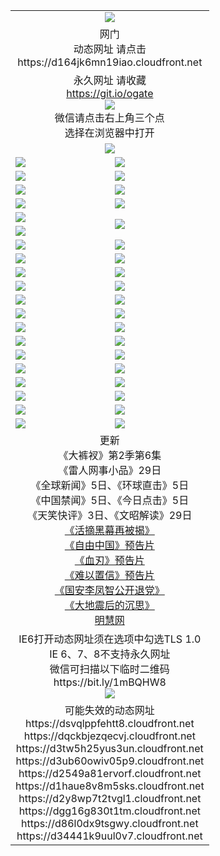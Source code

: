 ﻿<table>
  <tr></tr>
  <tr><td colspan=2 align=center><img src="https://cloud.githubusercontent.com/assets/11880933/13434984/f430fae2-e012-11e5-814f-c2df1e82b247.jpg" /></td></tr>
  <tr><td colspan=2 align=center>网门<br>动态网址 请点击
<br>https://d164jk6mn19iao.cloudfront.net
    </td>
  </tr>
  <tr>
    <td colspan=2 align=center>永久网址 请收藏<br/><a href="https://git.io/ogate" target="_blank">https://git.io/ogate</a><br/><a href="https://d164jk6mn19iao.cloudfront.net/Up/0WMGDL2.png" target="_blank"><img src="https://d164jk6mn19iao.cloudfront.net/Up/0WMGD2.png"/></a>
    <br>微信请点击右上角三个点<br>选择在浏览器中打开<br></td>
  </tr>
  <tr>
    <td colspan=2 align=center><a href="https://d164jk6mn19iao.cloudfront.net/ogUP.aspx?name=0oGate.apk" target="_blank"><img src="https://d164jk6mn19iao.cloudfront.net/Up/0WMAZ.jpg" /></a></td>
  </tr>
  <tr>
    <td><a href="https://d164jk6mn19iao.cloudfront.net/ogNice.aspx" target="_blank"><img src="https://d164jk6mn19iao.cloudfront.net/Up/0WCYY.jpg" /></a></td>
    <td><a href="https://d164jk6mn19iao.cloudfront.net/onCO.aspx?ob=600%E4%BA%8B%E7%89%A9&op=%E5%A2%9E%E5%88%A0%E6%94%B9&args=WH1~%23%E7%B1%BB%E5%9E%8B6%E6%96%B0%E9%97%BB%7c%23%E7%B1%BB%E5%9E%8B6%E8%AF%84%E8%AE%BA&mode=" target="_blank"><img src="https://d164jk6mn19iao.cloudfront.net/Up/0WZTT.jpg" /></a></td> 
  </tr>
  <tr>
    <td><a href="https://d164jk6mn19iao.cloudfront.net/ogDY.aspx" target="_blank"><img src="https://d164jk6mn19iao.cloudfront.net/Up/0FK.jpg" /></a></td>
    <td><a href="https://d164jk6mn19iao.cloudfront.net/ogST.aspx" target="_blank"><img src="https://d164jk6mn19iao.cloudfront.net/Up/0ST.jpg" /></a></td> 
  </tr>
  <tr>
    <!--td rowspan=2><a href="https://d164jk6mn19iao.cloudfront.net/ogUP.aspx?name=WJ.mp4&count=T:1,480P:1" target="_blank"><img src="https://d164jk6mn19iao.cloudfront.net/Up/WJ.jpg" /></a></td-->
    <td><a href="https://d164jk6mn19iao.cloudfront.net/ogUP.aspx?name=11DKC.mp4&count=T:2,2:6,1:16" target="_blank"><img src="https://d164jk6mn19iao.cloudfront.net/Up/11DKC.jpg" /></a></td> 
    <td><div><a href="https://d164jk6mn19iao.cloudfront.net/ogUP.aspx?name=LRWS.mp4&count=7B:8,6B:44,5A:10,5B:35,4A:14,4B:19,3A:10,3B:26,2A:16,2B:21,1A:23,1B:29&current=7B:8" target="_blank"><img src="https://d164jk6mn19iao.cloudfront.net/Up/LRWS.jpg" /></a></td>
   </tr>
  <tr>
    <td><a href="https://d164jk6mn19iao.cloudfront.net/ogUP.aspx?name=LRSH.mp4&count=W:13,2:10" target="_blank"><img src="https://d164jk6mn19iao.cloudfront.net/Up/LRSH.jpg" /></a></td>
    <td><a href="https://d164jk6mn19iao.cloudfront.net/ogNiceVedio.aspx" target="_blank"><img src="https://d164jk6mn19iao.cloudfront.net/Up/TGKDY.jpg" /></a></td>
  </tr>
  <tr>
    <td><a href="https://d164jk6mn19iao.cloudfront.net/ogUP.aspx?name=JQR.mp4&count=2" target="_blank"><img src="https://d164jk6mn19iao.cloudfront.net/Up/JQR.jpg" /></a></td>   
    <td rowspan=2><a href="https://d164jk6mn19iao.cloudfront.net/ogUP.aspx?name=JP.mp4&count=9" target="_blank"><img src="https://d164jk6mn19iao.cloudfront.net/Up/JP.jpg" /></td>
  </tr>
  <tr>
    <td><a href="https://d164jk6mn19iao.cloudfront.net/ogUP.aspx?name=WH.mp4" target="_blank"><img src="https://d164jk6mn19iao.cloudfront.net/Up/WH.jpg" /></a></td>
  </tr>
  <tr>
    <td><a href="https://d164jk6mn19iao.cloudfront.net/ogUP.aspx?name=SSZJ.mp4&count=SP:6,480P:9" target="_blank"><img src="https://d164jk6mn19iao.cloudfront.net/Up/SSZJ.jpg" /></a></td>
    <td><a href="https://d164jk6mn19iao.cloudfront.net/ogUP.aspx?name=ZY.mp4&count=2015:16" target="_blank"><img src="https://d164jk6mn19iao.cloudfront.net/Up/ZY.jpg" /></a</td>
  </tr>
  <tr>
    <td><a href="https://d164jk6mn19iao.cloudfront.net/ogUP.aspx?name=XTFY.mp4&count=B:2,A:24" target="_blank"><img src="https://d164jk6mn19iao.cloudfront.net/Up/XTFY.jpg" /></a></td>
    <td><a href="https://d164jk6mn19iao.cloudfront.net/ogUP.aspx?name=1XQK.mp4&count=13" target="_blank"><img src="https://d164jk6mn19iao.cloudfront.net/Up/1XQK.jpg" /></a</td>
  </tr>
  <tr>
    <td><a href="https://d164jk6mn19iao.cloudfront.net/ogUP.aspx?name=1LYF.mp4&count=2" target="_blank"><img src="https://d164jk6mn19iao.cloudfront.net/Up/1LYF0.jpg" /></a></td>
    <td><a href="https://d164jk6mn19iao.cloudfront.net/ogUP.aspx?name=1ZGC.mp4&count=6" target="_blank"><img src="https://d164jk6mn19iao.cloudfront.net/Up/1ZGC0.jpg" /></a></td>
  </tr>
  <tr>
    <td><a href="https://d164jk6mn19iao.cloudfront.net/ogUP.aspx?name=1ZKM.mp4&count=3&current=3" target="_blank"><img src="https://d164jk6mn19iao.cloudfront.net/Up/1ZKM0.jpg" /></a></td>  
    <td><a href="https://d164jk6mn19iao.cloudfront.net/ogUP.aspx?name=1WWY.mp4&count=6&current=6" target="_blank"><img src="https://d164jk6mn19iao.cloudfront.net/Up/1WWY0.jpg" /></a></td>
  </tr>
  <tr>
    <td><a href="https://d164jk6mn19iao.cloudfront.net/ogUP.aspx?name=10JGY.mp4&count=3" target="_blank"><img src="https://d164jk6mn19iao.cloudfront.net/Up/10JGY0.jpg" /></a></td>
    <td><a href="https://d164jk6mn19iao.cloudfront.net/ogUP.aspx?name=10CYS.mp4&count=2" target="_blank"><img src="https://d164jk6mn19iao.cloudfront.net/Up/10CYS0.jpg" /></a></td>
  </tr>
  <tr>
    <td><a href="https://d164jk6mn19iao.cloudfront.net/ogUP.aspx?name=4SQQ.mp4&count=201603:5,201602:20,201601:21&current=201603:5" target="_blank"><img src="https://d164jk6mn19iao.cloudfront.net/Up/4SQQ0.jpg"/></a></td>
    <td><a href="https://d164jk6mn19iao.cloudfront.net/ogUP.aspx?name=4SHQ.mp4&count=201603:5,201602:27,201601:28&current=201603:5" target="_blank"><img src="https://d164jk6mn19iao.cloudfront.net/Up/4SHQ0.jpg"/></a></td>
  </tr>
  <tr>
    <td><a href="https://d164jk6mn19iao.cloudfront.net/ogUP.aspx?name=4SZG.mp4&count=201603:5,201602:21,201601:23&current=201603:5" target="_blank"><img src="https://d164jk6mn19iao.cloudfront.net/Up/4SZG0.jpg"/></a></td>
    <td><a href="https://d164jk6mn19iao.cloudfront.net/ogUP.aspx?name=4SDJ.mp4&count=201603A:5,201603B:4,201602A:24,201602B:7,201601A:48,201601B:6&current=201603A:5" target="_blank"><img src="https://d164jk6mn19iao.cloudfront.net/Up/4SDJ0.jpg"/></a></td>
  </tr>
  <tr>
    <td><a href="https://d164jk6mn19iao.cloudfront.net/ogUP.aspx?name=4CTX.mp4&count=201603:1,201602:3,201601:4&current=201603:1" target="_blank"><img src="https://d164jk6mn19iao.cloudfront.net/Up/4CTX0.jpg"/></a></td>
    <td><a href="https://d164jk6mn19iao.cloudfront.net/ogUP.aspx?name=4CWZ.mp4&count=201602:4,201601:4&current=201602:4" target="_blank"><img src="https://d164jk6mn19iao.cloudfront.net/Up/4CWZ0.jpg"/></a></td>
  </tr>
  <tr>
    <td><a href="https://d164jk6mn19iao.cloudfront.net/onUP.aspx?name=https://d2t6x1lwzcff38.cloudfront.net/" target="_blank"><img src="https://d164jk6mn19iao.cloudfront.net/Up/0DTW.jpg"/></a></td>
    <td><a href="https://d164jk6mn19iao.cloudfront.net/onUP.aspx?name=https://d240ns8up8earz.cloudfront.net/acenter/" target="_blank"><img src="https://d164jk6mn19iao.cloudfront.net/Up/0TDW.jpg" /></a></td>
  </tr>
  <tr>
    <td><a href="https://d164jk6mn19iao.cloudfront.net/onUP.aspx?name=https://d4508d6vomz2p.cloudfront.net/gb/nsc413.htm" target="_blank"><img src="https://d164jk6mn19iao.cloudfront.net/Up/0DJY.jpg" /></a></td>
    <td><a href="https://d164jk6mn19iao.cloudfront.net/onUP.aspx?name=https://d3bxwq7vzudb5l.cloudfront.net/xtr/gb/prog204.html" target="_blank"><img src="https://d164jk6mn19iao.cloudfront.net/Up/0XTR.jpg" /></a></td>
  </tr>
  <tr>
    <td><a href="https://d164jk6mn19iao.cloudfront.net/onUP.aspx?name=https://d3aj00iefsmfgc.cloudfront.net/" target="_blank"><img src="https://d164jk6mn19iao.cloudfront.net/Up/0MHW.jpg" /></a></td>
    <td><a href="https://d164jk6mn19iao.cloudfront.net/onUP.aspx?name=https://d1lcj91uv80klr.cloudfront.net/" target="_blank"><img src="https://d164jk6mn19iao.cloudfront.net/Up/0ZJW.jpg" /></a></td>
  </tr>
  <tr>
    <td><a href="https://d164jk6mn19iao.cloudfront.net/ogUP.aspx?name=0FG.zip" target="_blank"><img src="https://d164jk6mn19iao.cloudfront.net/Up/0FG.jpg" /></a></td>
    <td><a href="https://d164jk6mn19iao.cloudfront.net/ogUP.aspx?name=0FGA.apk" target="_blank"><img src="https://d164jk6mn19iao.cloudfront.net/Up/0FGA.jpg" /></a></td>
  </tr>
  <tr>
    <td><a href="https://d164jk6mn19iao.cloudfront.net/ogUP.aspx?name=0U.zip" target="_blank"><img src="https://d164jk6mn19iao.cloudfront.net/Up/0U.jpg" /></a></td>
    <td><a href="https://d164jk6mn19iao.cloudfront.net/ogUP.aspx?name=0UA.apk" target="_blank"><img src="https://d164jk6mn19iao.cloudfront.net/Up/0UA.jpg" /></a></td>
  </tr>
  <tr>
    <td><a href="https://d164jk6mn19iao.cloudfront.net/ogUP.aspx?name=0iPPOTV.zip" target="_blank"><img src="https://d164jk6mn19iao.cloudfront.net/Up/0iPPOTV.jpg" /></a></td>
    <td><a href="https://d164jk6mn19iao.cloudfront.net/ogUP.aspx?name=0iNTD.apk" target="_blank"><img src="https://d164jk6mn19iao.cloudfront.net/Up/0iNTD.jpg" /></a></td>
  </tr>
  <tr>
    <td colspan=2 align=center>更新<br>
      《大裤衩》第2季第6集<br>
      《雷人网事小品》29日<br>
      《全球新闻》5日、《环球直击》5日<br>
      《中国禁闻》5日、《今日点击》5日<br>
      《天笑快评》3日、《文昭解读》29日<br>
      <a href="https://d164jk6mn19iao.cloudfront.net/ogUP.aspx?name=SSZJ480P9.mp4" target="_blank">《活摘黑幕再被揭》</a><br>
      <a href="https://d164jk6mn19iao.cloudfront.net/ogUP.aspx?name=11ZYZG0.mp4" target="_blank">《自由中国》预告片</a><br>
      <a href="https://d164jk6mn19iao.cloudfront.net/ogUP.aspx?name=11XR.mp4" target="_blank">《血刃》预告片</a><br>
      <a href="https://d164jk6mn19iao.cloudfront.net/ogUP.aspx?name=11NYZX.mp4&count=2" target="_blank">《难以置信》预告片</a><br>
      <a href="https://d164jk6mn19iao.cloudfront.net/ogUP.aspx?name=4LFZ.mp4" target="_blank">《国安李凤智公开退党》</a><br>
      <a href="https://d164jk6mn19iao.cloudfront.net/ogUP.aspx?name=4DDZHDCS.mp4" target="_blank">《大地震后的沉思》</a><br>
      <a href="https://d164jk6mn19iao.cloudfront.net/onUP.aspx?name=https://www.minghui.org/" target="_blank">明慧网</a></td>
    </td>
  </tr>
  <tr>
    <td colspan=2 align=center>IE6打开动态网址须在选项中勾选TLS 1.0<br/>IE 6、7、8不支持永久网址<br/>
      微信可扫描以下临时二维码<br/>https://bit.ly/1mBQHW8<br/><a href="https://d164jk6mn19iao.cloudfront.net/Up/0WMGDL3.png" target="_blank"><img src="https://d164jk6mn19iao.cloudfront.net/Up/0WMGD3.png"/></a><br>
  </tr>
  <tr>
    <td colspan=2 align=center>可能失效的动态网址
<br>https://dsvqlppfehtt8.cloudfront.net
<br>https://dqckbjezqecvj.cloudfront.net
<br>https://d3tw5h25yus3un.cloudfront.net
<br>https://d3ub60owiv05p9.cloudfront.net
<br>https://d2549a81ervorf.cloudfront.net
<br>https://d1haue8v8m5sks.cloudfront.net
<br>https://d2y8wp7t2tvgl1.cloudfront.net
<br>https://dgg16g830t1tm.cloudfront.net
<br>https://d86l0dx9tsgwy.cloudfront.net
<br>https://d34441k9uul0v7.cloudfront.net
    </td>
  </tr>
</table>
